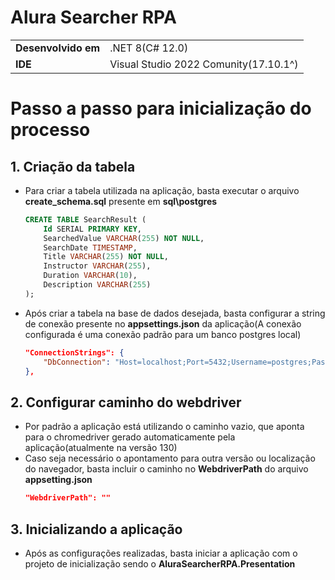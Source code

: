 # Alura Searcher RPA

|||
|---|---|
| **Desenvolvido em** | .NET 8(C# 12.0) |
| **IDE** | Visual Studio 2022 Comunity(17.10.1^) |

# Passo a passo para inicialização do processo

## 1. Criação da tabela

 - Para criar a tabela utilizada na aplicação, basta executar o arquivo **create_schema.sql** presente em **sql\postgres**
    ```sql
    CREATE TABLE SearchResult (
        Id SERIAL PRIMARY KEY,
        SearchedValue VARCHAR(255) NOT NULL,
        SearchDate TIMESTAMP,
        Title VARCHAR(255) NOT NULL,
        Instructor VARCHAR(255),
        Duration VARCHAR(10),
        Description VARCHAR(255)
    );
    ```
 - Após criar a tabela na base de dados desejada, basta configurar a string de conexão presente no **appsettings.json** da aplicação(A conexão configurada é uma conexão padrão para um banco postgres local)
    ```json
    "ConnectionStrings": {
        "DbConnection": "Host=localhost;Port=5432;Username=postgres;Password=postgres;Database=postgres;"
    },
    ```

## 2. Configurar caminho do webdriver
 - Por padrão a aplicação está utilizando o caminho vazio, que aponta para o chromedriver gerado automaticamente pela aplicação(atualmente na versão 130)
 - Caso seja necessário o apontamento para outra versão ou localização do navegador, basta incluir o caminho no **WebdriverPath** do arquivo **appsetting.json**
    ```json
    "WebdriverPath": ""
    ```

## 3. Inicializando a aplicação
 - Após as configurações realizadas, basta iniciar a aplicação com o projeto de inicialização sendo o **AluraSearcherRPA.Presentation**
